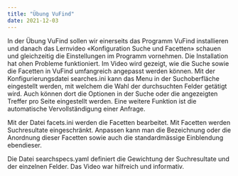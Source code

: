 ```yaml
---
title: "Übung VuFind"
date: 2021-12-03
---
```

In der Übung VuFind sollen wir einerseits das Programm VuFind installieren und danach das Lernvideo «Konfiguration Suche und Facetten» schauen und gleichzeitig die Einstellungen im Programm vornehmen. Die Installation hat ohen Probleme funktioniert. Im Video wird gezeigt, wie die Suche sowie die Facetten in VuFind umfangreich angepasst werden können. Mit der Konfigurierungsdatei searches.ini kann das Menu in der Suchoberfläche eingestellt werden, mit welchem die Wahl der durchsuchten Felder getätigt wird. Auch können dort die Optionen in der Suche oder die angezeigten Treffer pro Seite eingestellt werden. Eine weitere Funktion ist die automatische Vervollständigung einer Anfrage. 

Mit der Datei facets.ini werden die Facetten bearbeitet. Mit Facetten werden Suchresultate eingeschränkt. Anpassen kann man die Bezeichnung oder die Anordnung dieser Facetten sowie auch die standardmässige Einblendung ebendieser.  

Die Datei searchspecs.yaml definiert die Gewichtung der Suchresultate und der einzelnen Felder. Das Video war hilfreich und informativ. 
